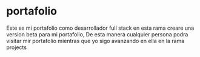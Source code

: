 # portafolio
Este es mi portafolio  como desarrollador full stack
en esta rama creare una version beta para mi portafolio,
De esta manera cualquier persona podra visitar mir portafolio mientras que yo sigo avanzando en ella en la rama projects
